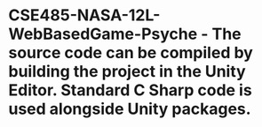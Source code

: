 # CSE485-NASA-12L-WebBasedGame-Psyche - The source code can be compiled by building the project in the Unity Editor. Standard C Sharp code is used alongside Unity packages.